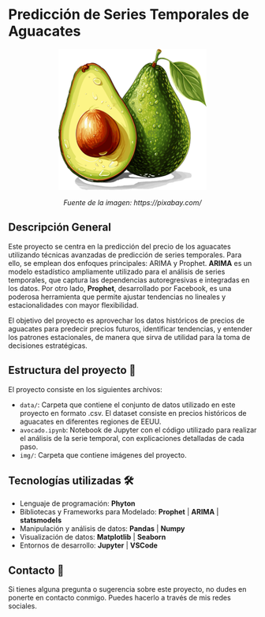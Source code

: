 # Predicción de Series Temporales de Aguacates

<p align="center">
  <img src="img/avocado.png" alt="Img" width="300px">
</p>

<p align="center">
  <i>Fuente de la imagen: https://pixabay.com/</i>
</p>

## Descripción General

Este proyecto se centra en la predicción del precio de los aguacates utilizando técnicas avanzadas de predicción de series temporales. Para ello, se emplean dos enfoques principales: ARIMA y Prophet. **ARIMA** es un modelo estadístico ampliamente utilizado para el análisis de series temporales, que captura las dependencias autoregresivas e integradas en los datos. Por otro lado, **Prophet**, desarrollado por Facebook, es una poderosa herramienta que permite ajustar tendencias no lineales y estacionalidades con mayor flexibilidad.

El objetivo del proyecto es aprovechar los datos históricos de precios de aguacates para predecir precios futuros, identificar tendencias, y entender los patrones estacionales, de manera que sirva de utilidad para la toma de decisiones estratégicas.

## Estructura del proyecto 📂

El proyecto consiste en los siguientes archivos:

- ``data/``: Carpeta que contiene el conjunto de datos utilizado en este proyecto en formato .csv. El dataset consiste en precios históricos de aguacates en diferentes regiones de EEUU.
- ``avocado.ipynb``: Notebook de Jupyter con el código utilizado para realizar el análisis de la serie temporal, con explicaciones detalladas de cada paso.
- ``img/``: Carpeta que contiene imágenes del proyecto.

## Tecnologías utilizadas 🛠️

- Lenguaje de programación: **Phyton**
- Bibliotecas y Frameworks para Modelado: **Prophet** | **ARIMA** | **statsmodels**
- Manipulación y análisis de datos: **Pandas** | **Numpy**
- Visualización de datos: **Matplotlib** | **Seaborn** 
- Entornos de desarrollo: **Jupyter** | **VSCode** 

## Contacto 📧
Si tienes alguna pregunta o sugerencia sobre este proyecto, no dudes en ponerte en contacto conmigo. Puedes hacerlo a través de mis redes sociales.